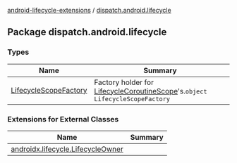 [android-lifecycle-extensions](../index.md) / [dispatch.android.lifecycle](./index.md)

## Package dispatch.android.lifecycle

### Types

| Name | Summary |
|---|---|
| [LifecycleScopeFactory](-lifecycle-scope-factory/index.md) | Factory holder for [LifecycleCoroutineScope](#)'s.`object LifecycleScopeFactory` |

### Extensions for External Classes

| Name | Summary |
|---|---|
| [androidx.lifecycle.LifecycleOwner](androidx.lifecycle.-lifecycle-owner/index.md) |  |

